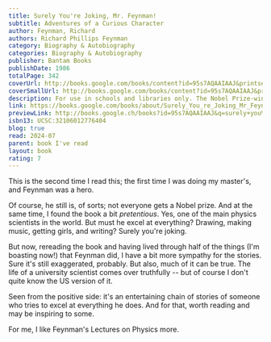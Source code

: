 ```yaml
---  
title: Surely You're Joking, Mr. Feynman!  
subtitle: Adventures of a Curious Character  
author: Feynman, Richard  
authors: Richard Phillips Feynman  
category: Biography & Autobiography  
categories: Biography & Autobiography  
publisher: Bantam Books  
publishDate: 1986  
totalPage: 342  
coverUrl: http://books.google.com/books/content?id=95s7AQAAIAAJ&printsec=frontcover&img=1&zoom=1&source=gbs_api  
coverSmallUrl: http://books.google.com/books/content?id=95s7AQAAIAAJ&printsec=frontcover&img=1&zoom=5&source=gbs_api  
description: For use in schools and libraries only. The Nobel Prize-winning theoretical physicist talks about his adventure-filled life in a series of transcribed taped discussions  
link: https://books.google.com/books/about/Surely_You_re_Joking_Mr_Feynman.html?hl=&id=95s7AQAAIAAJ  
previewLink: http://books.google.ch/books?id=95s7AQAAIAAJ&q=surely+you%27re+joking&dq=surely+you%27re+joking&hl=&as_pt=BOOKS&cd=4&source=gbs_api  
isbn13: UCSC:32106012776404  
blog: true  
read: 2024-07  
parent: book I've read  
layout: book  
rating: 7  
---  
```

  
This is the second time I read this; the first time I was doing my master's, and Feynman was a hero.  
  
Of course, he still is, of sorts; not everyone gets a Nobel prize. And at the same time, I found the book a bit _pretentious_. Yes, one of the main physics scientists in the world. But must he excel at everything? Drawing, making music, getting girls, and writing?  Surely you're joking.  
  
But now, rereading the book and having lived through half of the things (I'm boasting now!) that Feynman did, I have a bit more sympathy for the stories. Sure it's still exaggerated, probably.  But also, much of it can be true.  The life of a university scientist comes over truthfully -- but of course I don't quite know the US version of it.  
  
Seen from the positive side: it's an entertaining chain of stories of someone who tries to excel at everything he does.  And for that, worth reading and may be inspiring to some.    
  
For me, I like Feynman's Lectures on Physics more.